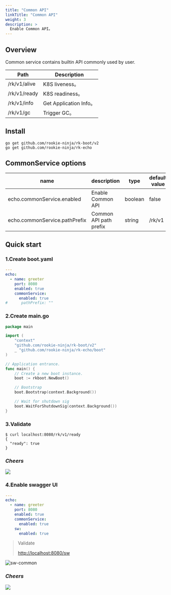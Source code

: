 ```yaml
---
title: "Common API"
linkTitle: "Common API"
weight: 3
description: >
  Enable Common API。
---
```


## Overview
Common service contains builtin API commonly used by user.

| Path         | Description           |
|--------------|-----------------------|
| /rk/v1/alive | K8S liveness。         |
| /rk/v1/ready | K8S readiness。        |
| /rk/v1/info  | Get Application Info。 |
| /rk/v1/gc    | Trigger GC。           |

## Install
```shell
go get github.com/rookie-ninja/rk-boot/v2
go get github.com/rookie-ninja/rk-echo
```

## CommonService options
| name                          | description            | type    | default value |
|-------------------------------|------------------------|---------|---------------|
| echo.commonService.enabled    | Enable Common API      | boolean | false         |
| echo.commonService.pathPrefix | Common API path prefix | string  | /rk/v1        |

## Quick start
### 1.Create boot.yaml
```yaml
---
echo:
  - name: greeter
    port: 8080
    enabled: true
    commonService:
      enabled: true
#      pathPrefix: ""
```

### 2.Create main.go
```go
package main

import (
	"context"
    "github.com/rookie-ninja/rk-boot/v2"
    _ "github.com/rookie-ninja/rk-echo/boot"
)

// Application entrance.
func main() {
	// Create a new boot instance.
	boot := rkboot.NewBoot()

	// Bootstrap
	boot.Bootstrap(context.Background())

	// Wait for shutdown sig
	boot.WaitForShutdownSig(context.Background())
}
```

### 3.Validate
```shell
$ curl localhost:8080/rk/v1/ready
{
  "ready": true
}
```

### _**Cheers**_
![](/rk-boot/user-guide/cheers.png)

### 4.Enable swagger UI
```yaml
---
echo:
  - name: greeter
    port: 8080
    enabled: true
    commonService:
      enabled: true
    sw:
      enabled: true
```

> Validate
>
> [http://localhost:8080/sw](http://localhost:8080/sw)

![sw-common](/rk-boot/user-guide/gin/basic/gin-sw-common.png)

### _**Cheers**_
![](/rk-boot/user-guide/cheers.png)

